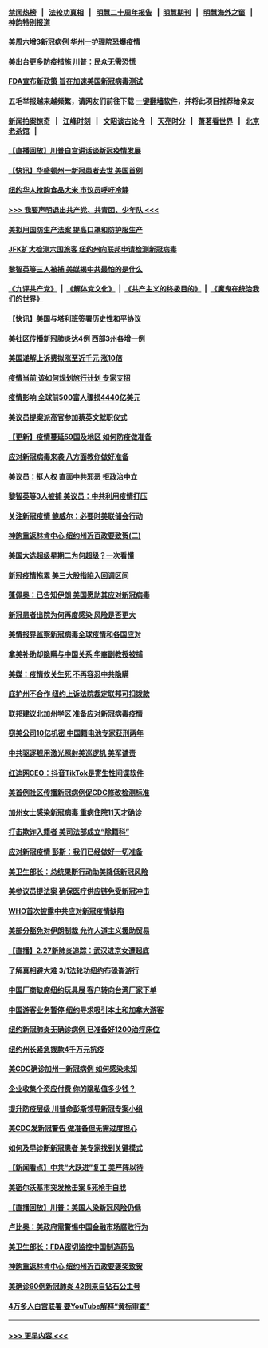 #### [禁闻热榜](热点新闻.md?=0)  &nbsp;&nbsp;|&nbsp;&nbsp; [法轮功真相](https://github.com/gfw-breaker/truth/blob/master/README.md?=0) &nbsp;&nbsp;|&nbsp;&nbsp; [明慧二十周年报告](https://github.com/gfw-breaker/mh-reports/blob/master/README.md?=0) &nbsp;&nbsp;|&nbsp;&nbsp;[明慧期刊](https://github.com/gfw-breaker/mh-qikan) &nbsp;&nbsp;|&nbsp;&nbsp; [明慧海外之窗](https://github.com/gfw-breaker/mh-news/blob/master/README.md?=0) &nbsp;&nbsp;|&nbsp;&nbsp; [神韵特别报道](https://github.com/gfw-breaker/mh-news/blob/master/shenyun.md?=0)
#### [美周六增3新冠病例 华州一护理院恐爆疫情](../pages/nsc412/n11905823.md?t=03010831) 
#### [美出台更多防疫措施 川普：民众无需恐慌](../pages/nsc412/n11905747.md?t=03010831) 
#### [FDA宣布新政策 旨在加速美国新冠病毒测试](../pages/nsc412/n11905693.md?t=03010831) 
#### 五毛举报越来越频繁，请网友们前往下载 [一键翻墙软件](https://github.com/gfw-breaker/ssr-accounts)，并将此项目推荐给亲友
#### [新闻拍案惊奇](https://github.com/gfw-breaker/banned-news/blob/master/pages/link4.md) &nbsp;&nbsp;|&nbsp;&nbsp; [江峰时刻](https://github.com/gfw-breaker/banned-news/blob/master/pages/link4.md) &nbsp;&nbsp;|&nbsp;&nbsp; [文昭谈古论今](https://github.com/gfw-breaker/banned-news/blob/master/pages/link4.md) &nbsp;&nbsp;|&nbsp;&nbsp; [天亮时分](https://github.com/gfw-breaker/banned-news/blob/master/pages/link4.md) &nbsp;&nbsp;|&nbsp;&nbsp; [萧茗看世界](https://github.com/gfw-breaker/banned-news/blob/master/pages/link4.md) &nbsp;&nbsp;|&nbsp;&nbsp; [北京老茶馆](https://github.com/gfw-breaker/banned-news/blob/master/pages/link4.md) &nbsp;&nbsp;|&nbsp;&nbsp; 
#### [【直播回放】川普白宫讲话谈新冠疫情发展](../pages/nsc412/n11905588.md?t=03010831) 
#### [【快讯】华盛顿州一新冠患者去世 美国首例](../pages/nsc412/n11905571.md?t=03010831) 
#### [纽约华人抢购食品大米 市议员呼吁冷静](../pages/nsc412/n11904453.md?t=03010831) 
#### [>>> 我要声明退出共产党、共青团、少年队 <<<](https://github.com/begood0513/goodnews/blob/master/quit/letter.md) 
#### [美拟用国防生产法案 提高口罩和防护服生产](../pages/nsc412/n11905517.md?t=03010831) 
#### [JFK扩大检测六国旅客 纽约州向联邦申请检测新冠病毒](../pages/nsc412/n11905491.md?t=03010831) 
#### [黎智英等三人被捕 美媒揭中共最怕的是什么](../pages/nsc412/n11905316.md?t=03010831) 
#### [《九评共产党》](https://github.com/begood0513/9ping.md/blob/master/README.md) &nbsp;|&nbsp; [《解体党文化》](../../../../jtdwh.md/blob/master/README.md)  &nbsp;|&nbsp; [《共产主义的终极目的》](../../../../gczydzjmd.md/blob/master/README.md) &nbsp;|&nbsp; [《魔鬼在统治我们的世界》](../../../../mgztzwmdsj.md/blob/master/README.md) 
#### [【快讯】美国与塔利班签署历史性和平协议](../pages/nsc412/n11905172.md?t=03010831) 
#### [美社区传播新冠肺炎达4例 西部3州各增一例](../pages/nsc412/n11904070.md?t=03010831) 
#### [美国递解上诉费拟涨至近千元  涨10倍](../pages/nsc412/n11904466.md?t=03010831) 
#### [疫情当前 该如何规划旅行计划 专家支招](../pages/nsc412/n11903865.md?t=03010831) 
#### [疫情影响 全球前500富人骤损4440亿美元](../pages/nsc412/n11904283.md?t=03010831) 
#### [美议员提案派高官参加蔡英文就职仪式](../pages/nsc412/n11904166.md?t=03010831) 
#### [【更新】疫情蔓延59国及地区 如何防疫做准备](../pages/nsc412/n11890652.md?t=03010831) 
#### [应对新冠病毒来袭 八方面教你做好准备](../pages/nsc412/n11903736.md?t=03010831) 
#### [美议员：挺人权 直面中共邪恶 拒政治中立](../pages/nsc412/n11903790.md?t=03010831) 
#### [黎智英等3人被捕 美议员：中共利用疫情打压](../pages/nsc412/n11903768.md?t=03010831) 
#### [关注新冠疫情 鲍威尔：必要时美联储会行动](../pages/nsc412/n11903672.md?t=03010831) 
#### [神韵重返林肯中心 纽约州近百政要致贺(二)](../pages/nsc412/n11897500.md?t=03010831) 
#### [美国大选超级星期二为何超级？一次看懂](../pages/nsc412/n11903490.md?t=03010831) 
#### [新冠疫情拖累 美三大股指陷入回调区间](../pages/nsc412/n11903211.md?t=03010831) 
#### [蓬佩奥：已告知伊朗 美国愿助其应对新冠病毒](../pages/nsc412/n11903212.md?t=03010831) 
#### [新冠患者出院为何再度感染 风险是否更大](../pages/nsc412/n11903262.md?t=03010831) 
#### [美情报界监察新冠病毒全球疫情和各国应对](../pages/nsc412/n11903098.md?t=03010831) 
#### [拿美补助却隐瞒与中国关系 华裔副教授被捕](../pages/nsc412/n11901687.md?t=03010831) 
#### [美媒：疫情攸关生死 不再容忍中共隐瞒](../pages/nsc412/n11901694.md?t=03010831) 
#### [庇护州不合作  纽约上诉法院裁定联邦可扣拨款](../pages/nsc412/n11902238.md?t=03010831) 
#### [联邦建议北加州学区 准备应对新冠病毒疫情](../pages/nsc412/n11902448.md?t=03010831) 
#### [窃美公司10亿机密 中国籍电池专家获刑两年](../pages/nsc412/n11901996.md?t=03010831) 
#### [中共驱逐舰用激光照射美巡逻机 美军谴责](../pages/nsc412/n11901964.md?t=03010831) 
#### [红迪网CEO：抖音TikTok是寄生性间谍软件](../pages/nsc412/n11901675.md?t=03010831) 
#### [美首例社区传播新冠病例促CDC修改检测标准](../pages/nsc412/n11901490.md?t=03010831) 
#### [加州女士感染新冠病毒 重病住院11天才确诊](../pages/nsc412/n11901246.md?t=03010831) 
#### [打击欺诈入籍者 美司法部成立“除籍科”](../pages/nsc412/n11901364.md?t=03010831) 
#### [应对新冠疫情 彭斯：我们已经做好一切准备](../pages/nsc412/n11901268.md?t=03010831) 
#### [美卫生部长：总统果断行动助美降低新冠风险](../pages/nsc412/n11900906.md?t=03010831) 
#### [美参议员提法案 确保医疗供应链免受新冠冲击](../pages/nsc412/n11901144.md?t=03010831) 
#### [WHO首次披露中共应对新冠疫情缺陷](../pages/nsc412/n11900978.md?t=03010831) 
#### [美部分豁免对伊朗制裁 允许人道主义援助贸易](../pages/nsc412/n11900859.md?t=03010831) 
#### [【直播】2.27新肺炎追踪：武汉进京女遭起底](../pages/nsc412/n11900415.md?t=03010831) 
#### [了解真相避大难  3/1法轮功纽约布碌崙游行](../pages/nsc412/n11899501.md?t=03010831) 
#### [中国厂商缺席纽约玩具展  客户转向台湾厂家下单](../pages/nsc412/n11899505.md?t=03010831) 
#### [中国游客业务暂停  纽约寻求吸引本土和加拿大游客](../pages/nsc412/n11899492.md?t=03010831) 
#### [纽约新冠肺炎无确诊病例  已准备好1200治疗床位](../pages/nsc412/n11899474.md?t=03010831) 
#### [纽约州长紧急拨款4千万元抗疫](../pages/nsc412/n11899477.md?t=03010831) 
#### [美CDC确诊加州一新冠病例 如何感染未知](../pages/nsc412/n11899165.md?t=03010831) 
#### [企业收集个资应付费 你的隐私值多少钱？](../pages/nsc412/n11898097.md?t=03010831) 
#### [提升防疫层级 川普命彭斯领导新冠专案小组](../pages/nsc412/n11898934.md?t=03010831) 
#### [美CDC发新冠警告 做准备但无需过度担心](../pages/nsc412/n11898923.md?t=03010831) 
#### [如何及早诊断新冠患者 美专家找到关键模式](../pages/nsc412/n11898626.md?t=03010831) 
#### [【新闻看点】中共“大跃进”复工 美严阵以待](../pages/nsc412/n11898221.md?t=03010831) 
#### [美密尔沃基市突发枪击案 5死枪手自戕](../pages/nsc412/n11898687.md?t=03010831) 
#### [【直播回放】川普：美国人染新冠风险仍低](../pages/nsc412/n11898088.md?t=03010831) 
#### [卢比奥：美政府需警惕中国金融市场腐败行为](../pages/nsc412/n11898327.md?t=03010831) 
#### [美卫生部长：FDA密切监控中国制造药品](../pages/nsc412/n11898231.md?t=03010831) 
#### [神韵重返林肯中心 纽约州近百政要褒奖致贺](../pages/nsc412/n11893366.md?t=03010831) 
#### [美确诊60例新冠肺炎 42例来自钻石公主号](../pages/nsc412/n11898098.md?t=03010831) 
#### [4万多人白宫联署 要YouTube解释“黄标审查”](../pages/nsc412/n11897803.md?t=03010831) 

----
#### [ >>> 更早内容 <<< ](../indexes/nsc412-earlier.md)

